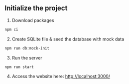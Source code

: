 ## Initialize the project

1. Download packages
```bash
npm ci
```

2. Create SQLite file & seed the database with mock data
```bash
npm run db:mock-init
```

3. Run the server
```bash
npm run start
```

4. Access the website here: [http://localhost:3000/](http://localhost:3000/)